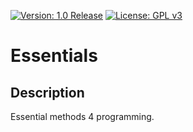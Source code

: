 [![Version: 1.0 Release](https://shields.io/badge/Version-1.0%20Release-green.svg)](https://github.com/smasgl/Essentials)
[![License: GPL v3](https://shields.io/badge/License-GPL%20v3-blue.svg)](https://www.gnu.org/licenses/gpl-3.0)

# Essentials

## Description

Essential methods 4 programming.
